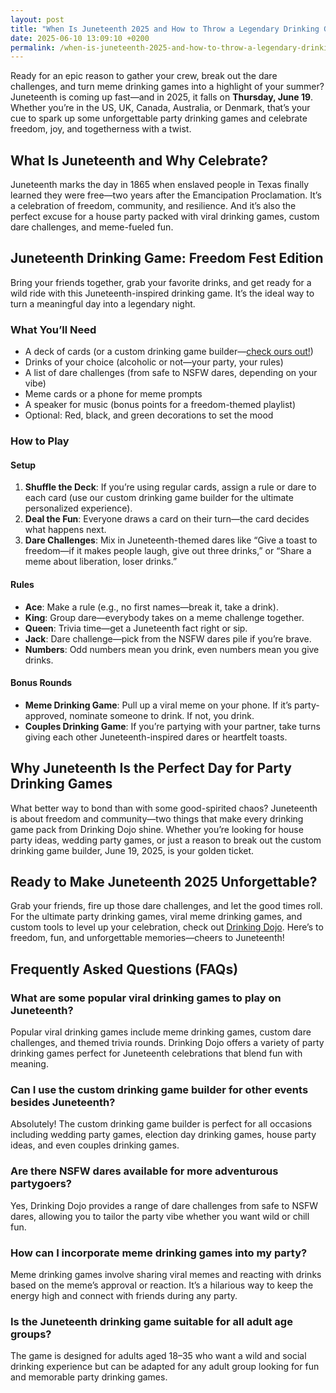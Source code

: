 ```yaml
---
layout: post
title: "When Is Juneteenth 2025 and How to Throw a Legendary Drinking Game Party"
date: 2025-06-10 13:09:10 +0200
permalink: /when-is-juneteenth-2025-and-how-to-throw-a-legendary-drinking-game-party/
---
```

Ready for an epic reason to gather your crew, break out the dare challenges, and turn meme drinking games into a highlight of your summer? Juneteenth is coming up fast—and in 2025, it falls on **Thursday, June 19**. Whether you’re in the US, UK, Canada, Australia, or Denmark, that’s your cue to spark up some unforgettable party drinking games and celebrate freedom, joy, and togetherness with a twist.

## What Is Juneteenth and Why Celebrate?

Juneteenth marks the day in 1865 when enslaved people in Texas finally learned they were free—two years after the Emancipation Proclamation. It’s a celebration of freedom, community, and resilience. And it’s also the perfect excuse for a house party packed with viral drinking games, custom dare challenges, and meme-fueled fun.

## Juneteenth Drinking Game: Freedom Fest Edition

Bring your friends together, grab your favorite drinks, and get ready for a wild ride with this Juneteenth-inspired drinking game. It’s the ideal way to turn a meaningful day into a legendary night.

### What You’ll Need

- A deck of cards (or a custom drinking game builder—[check ours out!](https://drinkingdojo.com))
- Drinks of your choice (alcoholic or not—your party, your rules)
- A list of dare challenges (from safe to NSFW dares, depending on your vibe)
- Meme cards or a phone for meme prompts
- A speaker for music (bonus points for a freedom-themed playlist)
- Optional: Red, black, and green decorations to set the mood

### How to Play

#### Setup

1. **Shuffle the Deck**: If you’re using regular cards, assign a rule or dare to each card (use our custom drinking game builder for the ultimate personalized experience).
2. **Deal the Fun**: Everyone draws a card on their turn—the card decides what happens next.
3. **Dare Challenges**: Mix in Juneteenth-themed dares like “Give a toast to freedom—if it makes people laugh, give out three drinks,” or “Share a meme about liberation, loser drinks.”

#### Rules

- **Ace**: Make a rule (e.g., no first names—break it, take a drink).
- **King**: Group dare—everybody takes on a meme challenge together.
- **Queen**: Trivia time—get a Juneteenth fact right or sip.
- **Jack**: Dare challenge—pick from the NSFW dares pile if you’re brave.
- **Numbers**: Odd numbers mean you drink, even numbers mean you give drinks.

#### Bonus Rounds

- **Meme Drinking Game**: Pull up a viral meme on your phone. If it’s party-approved, nominate someone to drink. If not, you drink.
- **Couples Drinking Game**: If you’re partying with your partner, take turns giving each other Juneteenth-inspired dares or heartfelt toasts.

## Why Juneteenth Is the Perfect Day for Party Drinking Games

What better way to bond than with some good-spirited chaos? Juneteenth is about freedom and community—two things that make every drinking game pack from Drinking Dojo shine. Whether you’re looking for house party ideas, wedding party games, or just a reason to break out the custom drinking game builder, June 19, 2025, is your golden ticket.

## Ready to Make Juneteenth 2025 Unforgettable?

Grab your friends, fire up those dare challenges, and let the good times roll. For the ultimate party drinking games, viral meme drinking games, and custom tools to level up your celebration, check out [Drinking Dojo](https://drinkingdojo.com). Here’s to freedom, fun, and unforgettable memories—cheers to Juneteenth!

## Frequently Asked Questions (FAQs)

### What are some popular viral drinking games to play on Juneteenth?

Popular viral drinking games include meme drinking games, custom dare challenges, and themed trivia rounds. Drinking Dojo offers a variety of party drinking games perfect for Juneteenth celebrations that blend fun with meaning.

### Can I use the custom drinking game builder for other events besides Juneteenth?

Absolutely! The custom drinking game builder is perfect for all occasions including wedding party games, election day drinking games, house party ideas, and even couples drinking games.

### Are there NSFW dares available for more adventurous partygoers?

Yes, Drinking Dojo provides a range of dare challenges from safe to NSFW dares, allowing you to tailor the party vibe whether you want wild or chill fun.

### How can I incorporate meme drinking games into my party?

Meme drinking games involve sharing viral memes and reacting with drinks based on the meme’s approval or reaction. It’s a hilarious way to keep the energy high and connect with friends during any party.

### Is the Juneteenth drinking game suitable for all adult age groups?

The game is designed for adults aged 18–35 who want a wild and social drinking experience but can be adapted for any adult group looking for fun and memorable party drinking games.

<script type="application/ld+json">
{
  "@context": "https://schema.org",
  "@type": "BlogPosting",
  "headline": "When Is Juneteenth 2025 and How to Throw a Legendary Drinking Game Party",
  "description": "Learn when Juneteenth 2025 falls and how to celebrate with unforgettable party drinking games, custom dare challenges, and viral meme drinking games from Drinking Dojo.",
  "image": "https://drinkingdojo.com/assets/juneteenth-drinking-game.jpg",
  "author": {
    "@type": "Person",
    "name": "Drinking Dojo"
  },
  "publisher": {
    "@type": "Person",
    "name": "Drinking Dojo"
  },
  "datePublished": "2024-06-01",
  "dateModified": "2024-06-01",
  "mainEntityOfPage": {
    "@type": "WebPage",
    "@id": "https://drinkingdojo.com/blog/juneteenth-2025-drinking-game-party"
  },
  "keywords": "drinking games, party drinking games, custom drinking game builder, dare challenges, viral drinking games, meme drinking games, fortnite drinking game, inauguration day drinking game, NSFW dares, election day drinking game, wedding party games, couples drinking games, house party ideas, drinking challenges",
  "inLanguage": "en-US",
  "url": "https://drinkingdojo.com/blog/juneteenth-2025-drinking-game-party"
}
</script>

<script type="application/ld+json">
{
  "@context": "https://schema.org",
  "@type": "FAQPage",
  "mainEntity": [
    {
      "@type": "Question",
      "name": "What are some popular viral drinking games to play on Juneteenth?",
      "acceptedAnswer": {
        "@type": "Answer",
        "text": "Popular viral drinking games include meme drinking games, custom dare challenges, and themed trivia rounds. Drinking Dojo offers a variety of party drinking games perfect for Juneteenth celebrations that blend fun with meaning."
      }
    },
    {
      "@type": "Question",
      "name": "Can I use the custom drinking game builder for other events besides Juneteenth?",
      "acceptedAnswer": {
        "@type": "Answer",
        "text": "Absolutely! The custom drinking game builder is perfect for all occasions including wedding party games, election day drinking games, house party ideas, and even couples drinking games."
      }
    },
    {
      "@type": "Question",
      "name": "Are there NSFW dares available for more adventurous partygoers?",
      "acceptedAnswer": {
        "@type": "Answer",
        "text": "Yes, Drinking Dojo provides a range of dare challenges from safe to NSFW dares, allowing you to tailor the party vibe whether you want wild or chill fun."
      }
    },
    {
      "@type": "Question",
      "name": "How can I incorporate meme drinking games into my party?",
      "acceptedAnswer": {
        "@type": "Answer",
        "text": "Meme drinking games involve sharing viral memes and reacting with drinks based on the meme’s approval or reaction. It’s a hilarious way to keep the energy high and connect with friends during any party."
      }
    },
    {
      "@type": "Question",
      "name": "Is the Juneteenth drinking game suitable for all adult age groups?",
      "acceptedAnswer": {
        "@type": "Answer",
        "text": "The game is designed for adults aged 18–35 who want a wild and social drinking experience but can be adapted for any adult group looking for fun and memorable party drinking games."
      }
    }
  ]
}
</script>